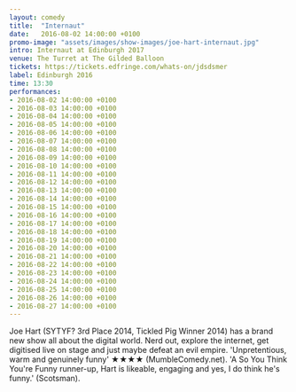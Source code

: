 ```yaml
---
layout: comedy
title:  "Internaut"
date:   2016-08-02 14:00:00 +0100
promo-image: "assets/images/show-images/joe-hart-internaut.jpg"
intro: Internaut at Edinburgh 2017
venue: The Turret at The Gilded Balloon
tickets: https://tickets.edfringe.com/whats-on/jdsdsmer
label: Edinburgh 2016
time: 13:30
performances:
- 2016-08-02 14:00:00 +0100
- 2016-08-03 14:00:00 +0100
- 2016-08-04 14:00:00 +0100
- 2016-08-05 14:00:00 +0100
- 2016-08-06 14:00:00 +0100
- 2016-08-07 14:00:00 +0100
- 2016-08-08 14:00:00 +0100
- 2016-08-09 14:00:00 +0100
- 2016-08-10 14:00:00 +0100
- 2016-08-11 14:00:00 +0100
- 2016-08-12 14:00:00 +0100
- 2016-08-13 14:00:00 +0100
- 2016-08-14 14:00:00 +0100
- 2016-08-15 14:00:00 +0100
- 2016-08-16 14:00:00 +0100
- 2016-08-17 14:00:00 +0100
- 2016-08-18 14:00:00 +0100
- 2016-08-19 14:00:00 +0100
- 2016-08-20 14:00:00 +0100
- 2016-08-21 14:00:00 +0100
- 2016-08-22 14:00:00 +0100
- 2016-08-23 14:00:00 +0100
- 2016-08-24 14:00:00 +0100
- 2016-08-25 14:00:00 +0100
- 2016-08-26 14:00:00 +0100
- 2016-08-27 14:00:00 +0100
---
```

Joe Hart (SYTYF? 3rd Place 2014, Tickled Pig Winner 2014) has a brand new show all about the digital world. Nerd out, explore the internet, get digitised live on stage and just maybe defeat an evil empire. 'Unpretentious, warm and genuinely funny' ★★★★ (MumbleComedy.net). 'A So You Think You're Funny runner-up, Hart is likeable, engaging and yes, I do think he's funny.' (Scotsman).